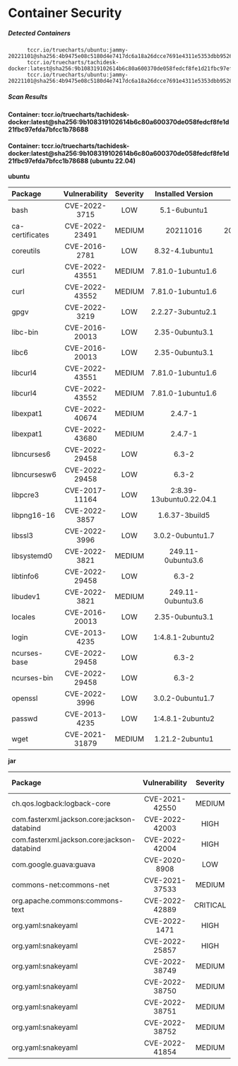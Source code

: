 # Container Security

##### Detected Containers

          tccr.io/truecharts/ubuntu:jammy-20221101@sha256:4b9475e08c5180d4e7417dc6a18a26dcce7691e4311e5353dbb952645c5ff43f
          tccr.io/truecharts/tachidesk-docker:latest@sha256:9b108319102614b6c80a600370de058fedcf8fe1d21fbc97efda7bfcc1b78688
          tccr.io/truecharts/ubuntu:jammy-20221101@sha256:4b9475e08c5180d4e7417dc6a18a26dcce7691e4311e5353dbb952645c5ff43f

##### Scan Results

**Container: tccr.io/truecharts/tachidesk-docker:latest@sha256:9b108319102614b6c80a600370de058fedcf8fe1d21fbc97efda7bfcc1b78688**

#### Container: tccr.io/truecharts/tachidesk-docker:latest@sha256:9b108319102614b6c80a600370de058fedcf8fe1d21fbc97efda7bfcc1b78688 (ubuntu 22.04)
    

**ubuntu**

      
| Package         |    Vulnerability   |   Severity  |  Installed Version | Fixed Version |
|:----------------|:------------------:|:-----------:|:------------------:|:-------------:|
| bash         |    CVE-2022-3715   |   LOW  |  5.1-6ubuntu1 |  |
| ca-certificates         |    CVE-2022-23491   |   MEDIUM  |  20211016 | 20211016ubuntu0.22.04.1 |
| coreutils         |    CVE-2016-2781   |   LOW  |  8.32-4.1ubuntu1 |  |
| curl         |    CVE-2022-43551   |   MEDIUM  |  7.81.0-1ubuntu1.6 |  |
| curl         |    CVE-2022-43552   |   MEDIUM  |  7.81.0-1ubuntu1.6 |  |
| gpgv         |    CVE-2022-3219   |   LOW  |  2.2.27-3ubuntu2.1 |  |
| libc-bin         |    CVE-2016-20013   |   LOW  |  2.35-0ubuntu3.1 |  |
| libc6         |    CVE-2016-20013   |   LOW  |  2.35-0ubuntu3.1 |  |
| libcurl4         |    CVE-2022-43551   |   MEDIUM  |  7.81.0-1ubuntu1.6 |  |
| libcurl4         |    CVE-2022-43552   |   MEDIUM  |  7.81.0-1ubuntu1.6 |  |
| libexpat1         |    CVE-2022-40674   |   MEDIUM  |  2.4.7-1 | 2.4.7-1ubuntu0.1 |
| libexpat1         |    CVE-2022-43680   |   MEDIUM  |  2.4.7-1 | 2.4.7-1ubuntu0.2 |
| libncurses6         |    CVE-2022-29458   |   LOW  |  6.3-2 |  |
| libncursesw6         |    CVE-2022-29458   |   LOW  |  6.3-2 |  |
| libpcre3         |    CVE-2017-11164   |   LOW  |  2:8.39-13ubuntu0.22.04.1 |  |
| libpng16-16         |    CVE-2022-3857   |   LOW  |  1.6.37-3build5 |  |
| libssl3         |    CVE-2022-3996   |   LOW  |  3.0.2-0ubuntu1.7 |  |
| libsystemd0         |    CVE-2022-3821   |   MEDIUM  |  249.11-0ubuntu3.6 |  |
| libtinfo6         |    CVE-2022-29458   |   LOW  |  6.3-2 |  |
| libudev1         |    CVE-2022-3821   |   MEDIUM  |  249.11-0ubuntu3.6 |  |
| locales         |    CVE-2016-20013   |   LOW  |  2.35-0ubuntu3.1 |  |
| login         |    CVE-2013-4235   |   LOW  |  1:4.8.1-2ubuntu2 | 1:4.8.1-2ubuntu2.1 |
| ncurses-base         |    CVE-2022-29458   |   LOW  |  6.3-2 |  |
| ncurses-bin         |    CVE-2022-29458   |   LOW  |  6.3-2 |  |
| openssl         |    CVE-2022-3996   |   LOW  |  3.0.2-0ubuntu1.7 |  |
| passwd         |    CVE-2013-4235   |   LOW  |  1:4.8.1-2ubuntu2 | 1:4.8.1-2ubuntu2.1 |
| wget         |    CVE-2021-31879   |   MEDIUM  |  1.21.2-2ubuntu1 |  |

**jar**

      
| Package         |    Vulnerability   |   Severity  |  Installed Version | Fixed Version |
|:----------------|:------------------:|:-----------:|:------------------:|:-------------:|
| ch.qos.logback:logback-core         |    CVE-2021-42550   |   MEDIUM  |  1.2.6 | 1.2.9 |
| com.fasterxml.jackson.core:jackson-databind         |    CVE-2022-42003   |   HIGH  |  2.13.3 | 2.12.7.1, 2.13.4.1 |
| com.fasterxml.jackson.core:jackson-databind         |    CVE-2022-42004   |   HIGH  |  2.13.3 | 2.12.7.1, 2.13.4 |
| com.google.guava:guava         |    CVE-2020-8908   |   LOW  |  28.2-android | 30.0 |
| commons-net:commons-net         |    CVE-2021-37533   |   MEDIUM  |  3.8.0 | 3.9.0 |
| org.apache.commons:commons-text         |    CVE-2022-42889   |   CRITICAL  |  1.9 | 1.10.0 |
| org.yaml:snakeyaml         |    CVE-2022-1471   |   HIGH  |  1.30 |  |
| org.yaml:snakeyaml         |    CVE-2022-25857   |   HIGH  |  1.30 | 1.31 |
| org.yaml:snakeyaml         |    CVE-2022-38749   |   MEDIUM  |  1.30 | 1.31 |
| org.yaml:snakeyaml         |    CVE-2022-38750   |   MEDIUM  |  1.30 | 1.31 |
| org.yaml:snakeyaml         |    CVE-2022-38751   |   MEDIUM  |  1.30 | 1.31 |
| org.yaml:snakeyaml         |    CVE-2022-38752   |   MEDIUM  |  1.30 | 1.32 |
| org.yaml:snakeyaml         |    CVE-2022-41854   |   MEDIUM  |  1.30 | 1.32 |

